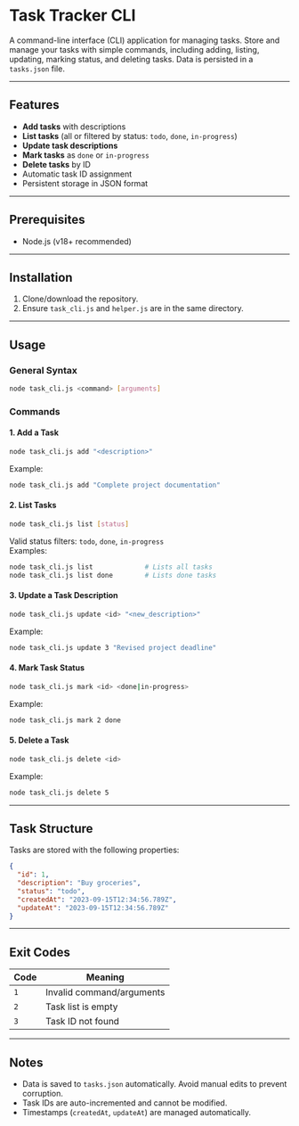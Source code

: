 # Task Tracker CLI

A command-line interface (CLI) application for managing tasks. Store and manage your tasks with simple commands, including adding, listing, updating, marking status, and deleting tasks. Data is persisted in a `tasks.json` file.

---

## Features

- **Add tasks** with descriptions
- **List tasks** (all or filtered by status: `todo`, `done`, `in-progress`)
- **Update task descriptions**
- **Mark tasks** as `done` or `in-progress`
- **Delete tasks** by ID
- Automatic task ID assignment
- Persistent storage in JSON format

---

## Prerequisites

- Node.js (v18+ recommended)

---

## Installation

1. Clone/download the repository.
2. Ensure `task_cli.js` and `helper.js` are in the same directory.

---

## Usage

### General Syntax

```bash
node task_cli.js <command> [arguments]
```

### Commands

#### 1. Add a Task

```bash
node task_cli.js add "<description>"
```

Example:

```bash
node task_cli.js add "Complete project documentation"
```

#### 2. List Tasks

```bash
node task_cli.js list [status]
```

Valid status filters: `todo`, `done`, `in-progress`  
Examples:

```bash
node task_cli.js list             # Lists all tasks
node task_cli.js list done        # Lists done tasks
```

#### 3. Update a Task Description

```bash
node task_cli.js update <id> "<new_description>"
```

Example:

```bash
node task_cli.js update 3 "Revised project deadline"
```

#### 4. Mark Task Status

```bash
node task_cli.js mark <id> <done|in-progress>
```

Example:

```bash
node task_cli.js mark 2 done
```

#### 5. Delete a Task

```bash
node task_cli.js delete <id>
```

Example:

```bash
node task_cli.js delete 5
```

---

## Task Structure

Tasks are stored with the following properties:

```json
{
  "id": 1,
  "description": "Buy groceries",
  "status": "todo",
  "createdAt": "2023-09-15T12:34:56.789Z",
  "updateAt": "2023-09-15T12:34:56.789Z"
}
```

---

## Exit Codes

| Code | Meaning                   |
| ---- | ------------------------- |
| `1`  | Invalid command/arguments |
| `2`  | Task list is empty        |
| `3`  | Task ID not found         |

---

## Notes

- Data is saved to `tasks.json` automatically. Avoid manual edits to prevent corruption.
- Task IDs are auto-incremented and cannot be modified.
- Timestamps (`createdAt`, `updateAt`) are managed automatically.
